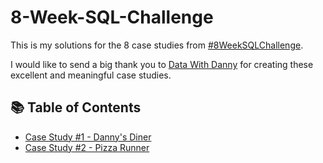 # 8-Week-SQL-Challenge

This is my solutions for the 8 case studies from [#8WeekSQLChallenge](https://8weeksqlchallenge.com/).

I would like to send a big thank you to [Data With Danny](https://www.linkedin.com/company/datawithdanny/) for creating these excellent and meaningful case studies.

## :books: Table of Contents

- [Case Study #1 - Danny's Diner](https://github.com/thinhpham0702/8-Week-SQL-Challenge/blob/main/Case%20Study%20%231%20-%20Danny's%20Diner/README.md)
- [Case Study #2 - Pizza Runner](https://github.com/thinhpham0702/8-Week-SQL-Challenge/tree/main/Case%20Study%20%232%20-%20Pizza%20Runner)
